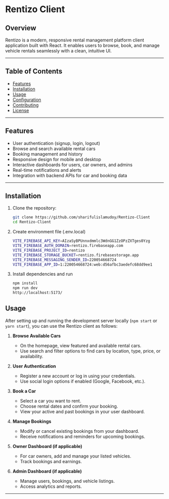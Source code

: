 # Rentizo Client

## Overview

Rentizo is a modern, responsive rental management platform client application built with React. It enables users to browse, book, and manage vehicle rentals seamlessly with a clean, intuitive UI.

---

## Table of Contents
- [Features](#features)
- [Installation](#installation)
- [Usage](#usage)
- [Configuration](#configuration)
- [Contributing](#contributing)
- [License](#license)

---

## Features

- User authentication (signup, login, logout)
- Browse and search available rental cars
- Booking management and history
- Responsive design for mobile and desktop
- Interactive dashboards for users, car owners, and admins
- Real-time notifications and alerts
- Integration with backend APIs for car and booking data

---

## Installation

1. Clone the repository:
   ```bash
   git clone https://github.com/sharifulislamudoy/Rentizo-Client
   cd Rentizo-Client
2. Create environment file (.env.local)
   ```bash
   VITE_FIREBASE_API_KEY=AIzaSyBPUnnxdmmlc3WdnGG1ZzOPzZXTges0Yzg
   VITE_FIREBASE_AUTH_DOMAIN=rentizo.firebaseapp.com
   VITE_FIREBASE_PROJECT_ID=rentizo
   VITE_FIREBASE_STORAGE_BUCKET=rentizo.firebasestorage.app
   VITE_FIREBASE_MESSAGING_SENDER_ID=220054668724
   VITE_FIREBASE_APP_ID=1:220054668724:web:d56afbc3aedefc68dd9ee1
3. Install dependencies and run
   ```bash
   npm install
   npm run dev
   http://localhost:5173/

## Usage

After setting up and running the development server locally (`npm start` or `yarn start`), you can use the Rentizo client as follows:

1. **Browse Available Cars**  
   - On the homepage, view featured and available rental cars.
   - Use search and filter options to find cars by location, type, price, or availability.

2. **User Authentication**  
   - Register a new account or log in using your credentials.
   - Use social login options if enabled (Google, Facebook, etc.).

3. **Book a Car**  
   - Select a car you want to rent.
   - Choose rental dates and confirm your booking.
   - View your active and past bookings in your user dashboard.

4. **Manage Bookings**  
   - Modify or cancel existing bookings from your dashboard.
   - Receive notifications and reminders for upcoming bookings.

5. **Owner Dashboard (if applicable)**  
   - For car owners, add and manage your listed vehicles.
   - Track bookings and earnings.

6. **Admin Dashboard (if applicable)**  
   - Manage users, bookings, and vehicle listings.
   - Access analytics and reports.

---


